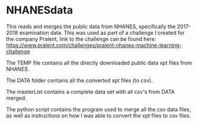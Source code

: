 # NHANESdata
This reads and merges the public data from NHANES, specifically the 2017-2018 examination data. This was used as part
of a challenge I created for the company Pralent, link to the challenge can be found here:
https://www.pralent.com/challenges/pralent-nhanes-machine-learning-challenge

The TEMP file contains all the directly downloaded public data xpt files from NHANES. 

The DATA folder contains all the converted xpt files (to csv).

The masterList contains a complete data set with all csv's from DATA merged.

The python script contains the program used to merge all the csv data files, as well as instructions on
how I was able to convert the xpt files to csv files.
